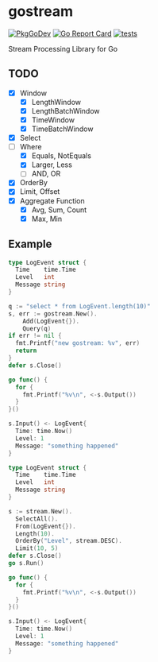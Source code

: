 # gostream

[![PkgGoDev](https://pkg.go.dev/badge/github.com/itsubaki/gostream)](https://pkg.go.dev/github.com/itsubaki/gostream)
[![Go Report Card](https://goreportcard.com/badge/github.com/itsubaki/gostream?style=flat-square)](https://goreportcard.com/report/github.com/itsubaki/gostream)
[![tests](https://github.com/itsubaki/gostream/workflows/tests/badge.svg?branch=develop)](https://github.com/itsubaki/gostream/actions)

Stream Processing Library for Go

## TODO

- [x] Window
  - [x] LengthWindow
  - [x] LengthBatchWindow
  - [x] TimeWindow
  - [x] TimeBatchWindow
- [x] Select
- [ ] Where
  - [x] Equals, NotEquals
  - [x] Larger, Less
  - [ ] AND, OR
- [x] OrderBy
- [x] Limit, Offset
- [x] Aggregate Function
  - [x] Avg, Sum, Count
  - [x] Max, Min

## Example

```go
type LogEvent struct {
  Time    time.Time
  Level   int
  Message string
}

q := "select * from LogEvent.length(10)"
s, err := gostream.New().
    Add(LogEvent{}).
    Query(q)
if err != nil {
  fmt.Printf("new gostream: %v", err)
  return
}
defer s.Close()

go func() {
  for {
    fmt.Printf("%v\n", <-s.Output())
  }
}()

s.Input() <- LogEvent{
  Time: time.Now()
  Level: 1
  Message: "something happened"
}
```

```go
type LogEvent struct {
  Time    time.Time
  Level   int
  Message string
}

s := stream.New().
  SelectAll().
  From(LogEvent{}).
  Length(10).
  OrderBy("Level", stream.DESC).
  Limit(10, 5)
defer s.Close()
go s.Run()

go func() {
  for {
    fmt.Printf("%v\n", <-s.Output())
  }
}()

s.Input() <- LogEvent{
  Time: time.Now()
  Level: 1
  Message: "something happened"
}
```
